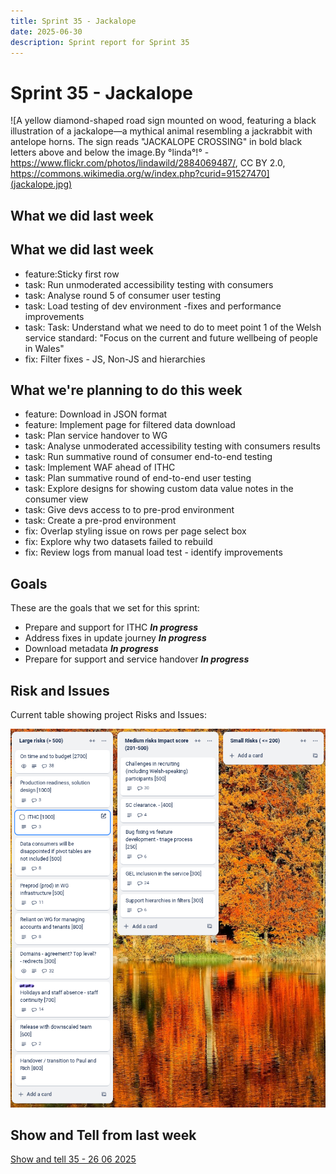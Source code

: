 ```yaml
---
title: Sprint 35 - Jackalope
date: 2025-06-30
description: Sprint report for Sprint 35
---
```


# Sprint 35 - Jackalope

![A yellow diamond-shaped road sign mounted on wood, featuring a black illustration of a jackalope—a mythical animal resembling a jackrabbit with antelope horns. The sign reads "JACKALOPE CROSSING" in bold black letters above and below the image.By °linda°!° - https://www.flickr.com/photos/lindawild/2884069487/, CC BY 2.0, https://commons.wikimedia.org/w/index.php?curid=91527470](jackalope.jpg)

## What we did last week
## What we did last week

- feature:Sticky first row
- task: Run unmoderated accessibility testing with consumers
- task: Analyse round 5 of consumer user testing
- task: Load testing of dev environment -fixes and performance improvements
- task: Task: Understand what we need to do to meet point 1 of the Welsh service standard: "Focus on the current and future wellbeing of people in Wales"
- fix: Filter fixes - JS, Non-JS and hierarchies

## What we're planning to do this week

- feature: Download in JSON format
- feature: Implement page for filtered data download
- task: Plan service handover to WG
- task: Analyse unmoderated accessibility testing with consumers results
- task: Run summative round of consumer end-to-end testing
- task: Implement WAF ahead of ITHC
- task: Plan summative round of end-to-end user testing
- task: Explore designs for showing custom data value notes in the consumer view
- task: Give devs access to to pre-prod environment
- task: Create a pre-prod environment
- fix: Overlap styling issue on rows per page select box
- fix: Explore why two datasets failed to rebuild
- fix: Review logs from manual load test - identify improvements

## Goals

These are the goals that we set for this sprint:

- Prepare and support for ITHC <span class="badge bg-info">_**In progress**_</span>
- Address fixes in update journey <span class="badge bg-info">_**In progress**_</span>
- Download metadata <span class="badge bg-info">_**In progress**_</span>
- Prepare for support and service handover <span class="badge bg-info">_**In progress**_</span>

## Risk and Issues

Current table showing project Risks and Issues:

![Risks and Issues](risksBoard20250630.png)

## Show and Tell from last week

[Show and tell 35 - 26 06 2025](https://drive.google.com/file/d/1Edl5gme33HEKmBuydPG444L7CU-OaZQz/view?usp=sharing)
